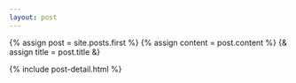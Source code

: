 ```yaml
---
layout: post
---
```


  {% assign post = site.posts.first %}
  {% assign content = post.content %}
  {& assign title = post.title &}
  
  {% include post-detail.html %}
